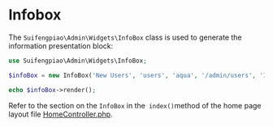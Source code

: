 # Infobox

The `Suifengpiao\Admin\Widgets\InfoBox` class is used to generate the information presentation block:

```php
use Suifengpiao\Admin\Widgets\InfoBox;

$infoBox = new InfoBox('New Users', 'users', 'aqua', '/admin/users', '1024');

echo $infoBox->render();

```

Refer to the section on the `InfoBox` in the` index()`method of the home page layout file [HomeController.php](/src/Commands/stubs/ExampleController.stub).